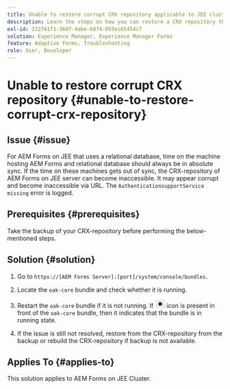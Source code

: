 ```yaml
---
title: Unable to restore corrupt CRX repository applicable to JEE cluster server
description: Learn the steps on how you can restore a CRX repository that is corrupt.
exl-id: 212f61f1-360f-4abe-b874-055ec65454c7
solution: Experience Manager, Experience Manager Forms
feature: Adaptive Forms, Troubleshooting
role: User, Developer
---
```

# Unable to restore corrupt CRX repository {#unable-to-restore-corrupt-crx-repository}

## Issue {#issue}

For AEM Forms on JEE that uses a relational database, time on the machine hosting AEM Forms and relational database should always be in absolute sync. If the time on these machines gets out of sync, the CRX-repository of AEM Forms on JEE server can become inaccessible. It may appear corrupt and become inaccessible via URL. The `AuthenticationsupportService missing` error is logged.

## Prerequisites {#prerequisites}

Take the backup of your CRX-repository before performing the below-mentioned steps.

## Solution {#solution}

1. Go to  `https://[AEM Forms Server]:[port]/system/console/bundles`. 

1. Locate the `oak-core` bundle and check whether it is running. 

1. Restart the `oak-core` bundle if it is not running. If  ![Pause button](/help/forms/using/assets/stop.png) icon is present in front of the `oak-core` bundle, then it indicates that the bundle is in running state. 

1. If the issue is still not resolved, restore from the CRX-repository from the backup or rebuild the CRX-repository if backup is not available. 


## Applies To {#applies-to}

This solution applies to AEM Forms on JEE Cluster.
